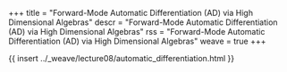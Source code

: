 +++
title = "Forward-Mode Automatic Differentiation (AD) via High Dimensional Algebras"
descr = "Forward-Mode Automatic Differentiation (AD) via High Dimensional Algebras"
rss = "Forward-Mode Automatic Differentiation (AD) via High Dimensional Algebras"
weave = true
+++

{{ insert ../_weave/lecture08/automatic_differentiation.html }}